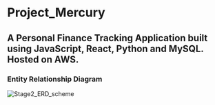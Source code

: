 # Project_Mercury
## A Personal Finance Tracking Application built using JavaScript, React, Python and MySQL. Hosted on AWS.

### Entity Relationship Diagram
![Stage2_ERD_scheme](https://github.com/d-fuqua/Project_Mercury/assets/68402521/f357f3c4-1c76-4595-965f-7e16da7d792d)

